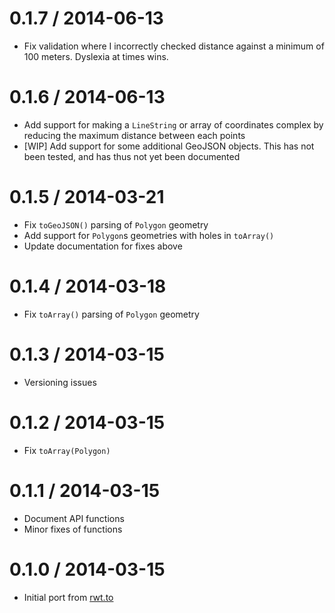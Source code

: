 0.1.7 / 2014-06-13
==================

  * Fix validation where I incorrectly checked distance against a minimum of 100 meters. Dyslexia at times wins.

0.1.6 / 2014-06-13
==================

  * Add support for making a `LineString` or array of coordinates complex by reducing the maximum distance between each points
  * [WIP] Add support for some additional GeoJSON objects. This has not been tested, and has thus not yet been documented

0.1.5 / 2014-03-21
==================

  * Fix `toGeoJSON()` parsing of `Polygon` geometry
  * Add support for `Polygon`s geometries with holes in `toArray()`
  * Update documentation for fixes above

0.1.4 / 2014-03-18
==================

  * Fix `toArray()` parsing of `Polygon` geometry

0.1.3 / 2014-03-15
==================

  * Versioning issues

0.1.2 / 2014-03-15
==================

  * Fix `toArray(Polygon)`

0.1.1 / 2014-03-15
==================

  * Document API functions
  * Minor fixes of functions

0.1.0 / 2014-03-15
==================

  * Initial port from [rwt.to](//rwt.to)
